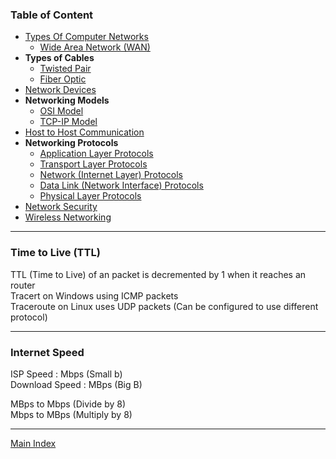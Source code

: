 ### Table of Content

* [Types Of Computer Networks](Networking%20Basic%20Concepts/Types%20Of%20Computer%20Networks.md)
	* [Wide Area Network (WAN)](WAN%20%28Wide%20Area%20Network%29/Wide%20Area%20Network%20%28WAN%29.md)
* **Types of Cables**
	* [Twisted Pair](Cable%20Types/Twisted%20Pair.md)
	* [Fiber Optic](Cable%20Types/Fiber%20Optic.md)
* [Network Devices](Networking%20Devices/Network%20Devices.md)
* **Networking Models**
	* [OSI Model](Network%20Models/OSI%20Model.md)
	* [TCP-IP Model](Network%20Models/TCP-IP%20Model.md)
* [Host to Host Communication](Networking%20Basic%20Concepts/Host%20to%20Host%20Communication.md)
* **Networking Protocols**
	* [Application Layer Protocols](TCP-IP%20Layers/5%20-%20Application%20Layer%20Protocol/Application%20Layer%20Protocols.md)
	* [Transport Layer Protocols](TCP-IP%20Layers/4%20-%20Transport%20Layer%20Protocols/Transport%20Layer%20Protocols.md)
	* [Network (Internet Layer) Protocols](TCP-IP%20Layers/3%20-%20Network%20%28Internet%20Layer%29%20Protocols/Network%20%28Internet%20Layer%29%20Protocols.md)
	* [Data Link (Network Interface) Protocols](TCP-IP%20Layers/2%20-%20Data%20Link%20%28Network%20Interface%29%20Protocols/Data%20Link%20%28Network%20Interface%29%20Protocols.md)
	* [Physical Layer Protocols](TCP-IP%20Layers/1%20-%20Physical%20Layer%20Protocols/Physical%20Layer%20Protocols.md)
* [Network Security](Network%20Security/Network%20Security.md)
* [Wireless Networking](Wireless%20Networking/Wireless%20Networking.md)

---

### Time to Live (TTL)

TTL (Time to Live) of an packet is decremented by 1 when it reaches an router  
Tracert on Windows using ICMP packets  
Traceroute on Linux uses UDP packets (Can be configured to use different protocol)

---

### Internet Speed

ISP Speed : Mbps (Small b)  
Download Speed : MBps (Big B)

MBps to Mbps (Divide by 8)  
Mbps to MBps (Multiply by 8)

---

[Main Index](../Main%20Index.md)

